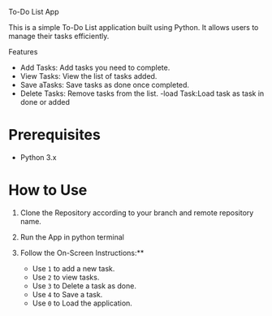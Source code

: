  To-Do List App

This is a simple To-Do List application built using Python. It allows users to manage their tasks efficiently.

Features

- Add Tasks: Add tasks you need to complete.
- View Tasks: View the list of tasks added.
- Save aTasks: Save tasks as done once completed.
- Delete Tasks: Remove tasks from the list.
-load Task:Load task as task in done or added

# Prerequisites

- Python 3.x

# How to Use

1. Clone the Repository according to your branch and remote repository name.

2. Run the App in python terminal

   
3. Follow the On-Screen Instructions:**

    - Use `1` to add a new task.
    - Use `2` to view tasks.
    - Use `3` to Delete a task as done.
    - Use `4` to Save a task.
    - Use `0` to Load the application.




